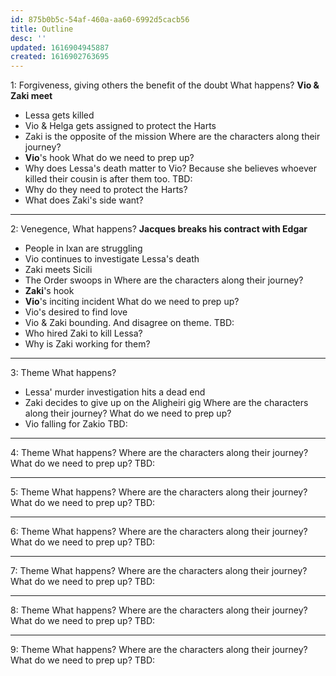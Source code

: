 ```yaml
---
id: 875b0b5c-54af-460a-aa60-6992d5cacb56
title: Outline
desc: ''
updated: 1616904945887
created: 1616902763695
---
```


1: Forgiveness, giving others the benefit of the doubt
What happens? **Vio & Zaki meet**
- Lessa gets killed
- Vio & Helga gets assigned to protect the Harts
- Zaki is the opposite of the mission
Where are the characters along their journey?
- **Vio**'s hook
What do we need to prep up?
- Why does Lessa's death matter to Vio? Because she believes whoever killed their cousin is after them too.
TBD:
- Why do they need to protect the Harts?
- What does Zaki's side want?

---

2: Venegence, 
What happens? **Jacques breaks his contract with Edgar**
- People in Ixan are struggling
- Vio continues to investigate Lessa's death
- Zaki meets Sicili
- The Order swoops in
Where are the characters along their journey?
- **Zaki**'s hook
- **Vio**'s inciting incident
What do we need to prep up?
- Vio's desired to find love
- Vio & Zaki bounding. And disagree on theme.
TBD:
- Who hired Zaki to kill Lessa?
- Why is Zaki working for them?

---

3: Theme
What happens?
- Lessa' murder investigation hits a dead end
- Zaki decides to give up on the Aligheiri gig
Where are the characters along their journey?
What do we need to prep up?
- Vio falling for Zakio
TBD:

---

4: Theme
What happens?
Where are the characters along their journey?
What do we need to prep up?
TBD:

---

5: Theme
What happens?
Where are the characters along their journey?
What do we need to prep up?
TBD:

---

6: Theme
What happens?
Where are the characters along their journey?
What do we need to prep up?
TBD:

---

7: Theme
What happens?
Where are the characters along their journey?
What do we need to prep up?
TBD:

---

8: Theme
What happens?
Where are the characters along their journey?
What do we need to prep up?
TBD:

---

9: Theme
What happens?
Where are the characters along their journey?
What do we need to prep up?
TBD:
